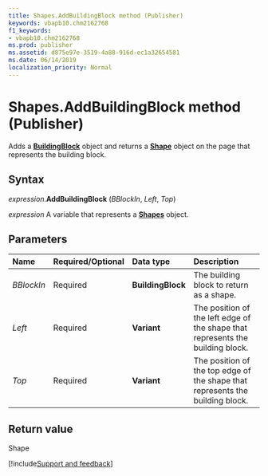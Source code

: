 ```yaml
---
title: Shapes.AddBuildingBlock method (Publisher)
keywords: vbapb10.chm2162768
f1_keywords:
- vbapb10.chm2162768
ms.prod: publisher
ms.assetid: d875e97e-3519-4a88-916d-ec1a32654581
ms.date: 06/14/2019
localization_priority: Normal
---
```



# Shapes.AddBuildingBlock method (Publisher)

Adds a **[BuildingBlock](Publisher.BuildingBlock.md)** object and returns a **[Shape](Publisher.Shape.md)** object on the page that represents the building block.


## Syntax

_expression_.**AddBuildingBlock** (_BBlockIn_, _Left_, _Top_)

_expression_ A variable that represents a **[Shapes](Publisher.Shapes.md)** object.


## Parameters

|Name|Required/Optional|Data type|Description|
|:-----|:-----|:-----|:-----|
|_BBlockIn_|Required| **BuildingBlock**|The building block to return as a shape.|
|_Left_|Required| **Variant**|The position of the left edge of the shape that represents the building block.|
|_Top_|Required| **Variant**|The position of the top edge of the shape that represents the building block.|


## Return value

Shape



[!include[Support and feedback](~/includes/feedback-boilerplate.md)]
